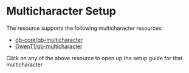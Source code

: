 # Multicharacter Setup

The resource supports the following multicharacter resources:

- [qb-core/qb-multicharacter](multicharacter-resources/qb-core-qb-multicharacter.md)
- [OwenT1/qb-multicharacter](multicharacter-resources/OwenT1-qb-multicharacter.md)

Click on any of the above resource to open up the setup guide for that multicharacter
